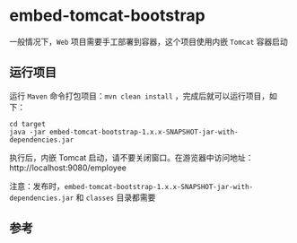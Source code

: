 # embed-tomcat-bootstrap

一般情况下，`Web` 项目需要手工部署到容器，这个项目使用内嵌 `Tomcat` 容器启动

## 运行项目

运行 `Maven` 命令打包项目：`mvn clean install` ，完成后就可以运行项目，如下：

```text
cd target
java -jar embed-tomcat-bootstrap-1.x.x-SNAPSHOT-jar-with-dependencies.jar
```

执行后，内嵌 Tomcat 启动，请不要关闭窗口。在游览器中访问地址：http://localhost:9080/employee

注意：发布时，`embed-tomcat-bootstrap-1.x.x-SNAPSHOT-jar-with-dependencies.jar` 和 `classes` 目录都需要

## 参考


